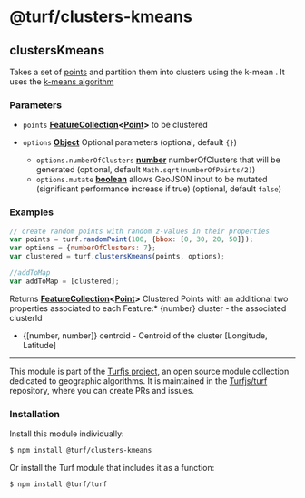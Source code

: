 # @turf/clusters-kmeans

<!-- Generated by documentation.js. Update this documentation by updating the source code. -->

## clustersKmeans

Takes a set of [points][1] and partition them into clusters using the k-mean .
It uses the [k-means algorithm][2]

### Parameters

*   `points` **[FeatureCollection][3]<[Point][4]>** to be clustered
*   `options` **[Object][5]** Optional parameters (optional, default `{}`)

    *   `options.numberOfClusters` **[number][6]** numberOfClusters that will be generated (optional, default `Math.sqrt(numberOfPoints/2)`)
    *   `options.mutate` **[boolean][7]** allows GeoJSON input to be mutated (significant performance increase if true) (optional, default `false`)

### Examples

```javascript
// create random points with random z-values in their properties
var points = turf.randomPoint(100, {bbox: [0, 30, 20, 50]});
var options = {numberOfClusters: 7};
var clustered = turf.clustersKmeans(points, options);

//addToMap
var addToMap = [clustered];
```

Returns **[FeatureCollection][3]<[Point][4]>** Clustered Points with an additional two properties associated to each Feature:*   {number} cluster - the associated clusterId
*   {\[number, number]} centroid - Centroid of the cluster \[Longitude, Latitude]

[1]: https://tools.ietf.org/html/rfc7946#section-3.1.2

[2]: https://en.wikipedia.org/wiki/K-means_clustering

[3]: https://tools.ietf.org/html/rfc7946#section-3.3

[4]: https://tools.ietf.org/html/rfc7946#section-3.1.2

[5]: https://developer.mozilla.org/docs/Web/JavaScript/Reference/Global_Objects/Object

[6]: https://developer.mozilla.org/docs/Web/JavaScript/Reference/Global_Objects/Number

[7]: https://developer.mozilla.org/docs/Web/JavaScript/Reference/Global_Objects/Boolean

<!-- This file is automatically generated. Please don't edit it directly:
if you find an error, edit the source file (likely index.js), and re-run
./scripts/generate-readmes in the turf project. -->

---

This module is part of the [Turfjs project](http://turfjs.org/), an open source
module collection dedicated to geographic algorithms. It is maintained in the
[Turfjs/turf](https://github.com/Turfjs/turf) repository, where you can create
PRs and issues.

### Installation

Install this module individually:

```sh
$ npm install @turf/clusters-kmeans
```

Or install the Turf module that includes it as a function:

```sh
$ npm install @turf/turf
```
